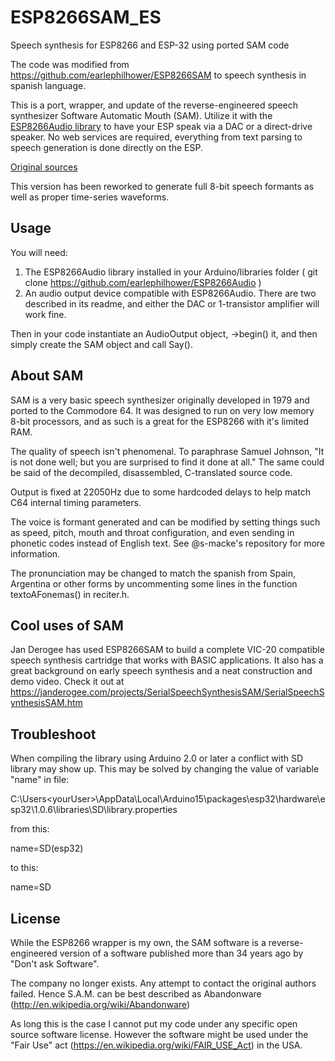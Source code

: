 # ESP8266SAM_ES
Speech synthesis for ESP8266 and ESP-32 using ported SAM code

The code was modified from https://github.com/earlephilhower/ESP8266SAM to speech synthesis in spanish language.

This is a port, wrapper, and update of the reverse-engineered speech synthesizer Software Automatic Mouth (SAM).  Utilize it with the [ESP8266Audio library](https://github.com/earlephilhower/ESP8266Audio/) to have your ESP speak via a DAC or a direct-drive speaker.  No web services are required, everything from text parsing to speech generation is done directly on the ESP.

[Original sources](https://github.com/s-macke/SAM)

This version has been reworked to generate full 8-bit speech formants as well as proper time-series waveforms.

## Usage
You will need:
1. The ESP8266Audio library installed in your Arduino/libraries folder ( git clone https://github.com/earlephilhower/ESP8266Audio )
2. An audio output device compatible with ESP8266Audio.  There are two described in its readme, and either the DAC or 1-transistor amplifier will work fine.

Then in your code instantiate an AudioOutput object, ->begin() it, and then simply create the SAM object and call Say().

## About SAM
SAM is a very basic speech synthesizer originally developed in 1979 and ported to the Commodore 64.  It was designed to run on very low memory 8-bit processors, and as such is a great for the ESP8266 with it's limited RAM.  

The quality of speech isn't phenomenal.  To paraphrase Samuel Johnson, "It is not done well; but you are surprised to find it done at all."  The same could be said of the decompiled, disassembled, C-translated source code.

Output is fixed at 22050Hz due to some hardcoded delays to help match C64 internal timing parameters.

The voice is formant generated and can be modified by setting things such as speed, pitch, mouth and throat configuration, and even sending in phonetic codes instead of English text.  See @s-macke's repository for more information.

The pronunciation may be changed to match the spanish from Spain, Argentina or other forms by uncommenting some lines in the function textoAFonemas() in reciter.h.

## Cool uses of SAM
Jan Derogee has used ESP8266SAM to build a complete VIC-20 compatible speech synthesis cartridge that works with BASIC applications.  It also has a great background on early speech synthesis and a neat construction and demo video.  Check it out at https://janderogee.com/projects/SerialSpeechSynthesisSAM/SerialSpeechSynthesisSAM.htm

## Troubleshoot
When compiling the library using Arduino 2.0 or later a conflict with SD library may show up. This may be solved by changing the value of variable "name" in file: 

C:\Users\<yourUser>\AppData\Local\Arduino15\packages\esp32\hardware\esp32\1.0.6\libraries\SD\library.properties

from this:

name=SD(esp32)

to this:

name=SD

## License
While the ESP8266 wrapper is my own, the SAM software is a reverse-engineered version of a software published more than 34 years ago by "Don't ask Software".

The company no longer exists. Any attempt to contact the original authors failed. Hence S.A.M. can be best described as Abandonware (http://en.wikipedia.org/wiki/Abandonware)

As long this is the case I cannot put my code under any specific open source software license. However the software might be used under the "Fair Use" act (https://en.wikipedia.org/wiki/FAIR_USE_Act) in the USA.
